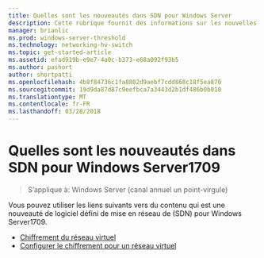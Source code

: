 ```yaml
---
title: Quelles sont les nouveautés dans SDN pour Windows Server
description: Cette rubrique fournit des informations sur les nouvelles fonctionnalités de mise en réseau de logiciels définie pour Windows Server1709
manager: brianlic
ms.prod: windows-server-threshold
ms.technology: networking-hv-switch
ms.topic: get-started-article
ms.assetid: efad919b-e9e7-4a0c-b373-e68a092f93b5
ms.author: pashort
author: shortpatti
ms.openlocfilehash: 4b8f84736c1fa8802d9aebf7cdd868c18f5ea870
ms.sourcegitcommit: 19d9da87d87c9eefbca7a3443d2b1df486b0b010
ms.translationtype: MT
ms.contentlocale: fr-FR
ms.lasthandoff: 03/28/2018
---
```

# <a name="whats-new-in-sdn-for-windows-server-1709"></a>Quelles sont les nouveautés dans SDN pour Windows Server1709

>S’applique à: Windows Server (canal annuel un point-virgule)

Vous pouvez utiliser les liens suivants vers du contenu qui est une nouveauté de logiciel défini de mise en réseau de \(SDN\) pour Windows Server1709.

- [Chiffrement du réseau virtuel](vnet-encryption/sdn-vnet-encryption.md)
- [Configurer le chiffrement pour un réseau virtuel](vnet-encryption/sdn-config-vnet-encryption.md)

